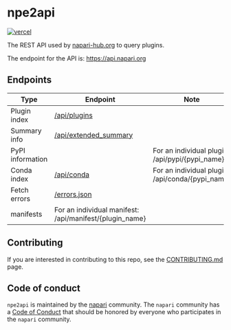 # npe2api

[![vercel](https://img.shields.io/github/deployments/napari/npe2api/production?label=vercel&logo=vercel&style=flat-square)](https://api.napari.org)

The REST API used by [napari-hub.org](https://napari-hub.org) to query plugins.

The endpoint for the API is: <https://api.napari.org>

## Endpoints

| Type             | Endpoint                                                             | Note                                             |
|------------------|----------------------------------------------------------------------|--------------------------------------------------|
| Plugin index     | [/api/plugins](https://api.napari.org/api/plugins)                   |                                                  |
| Summary info     | [/api/extended_summary](https://api.napari.org/api/extended_summary) |                                                  |
| PyPI information |                                                                      | For an individual plugin: /api/pypi/{pypi_name}  |
| Conda index      | [/api/conda](https://api.napari.org/api/conda)                       | For an individual plugin: /api/conda/{pypi_name} |
| Fetch errors     | [/errors.json](https://api.napari.org/errors.json)                   |                                                  |
| manifests        | For an individual manifest: /api/manifest/{plugin_name}              |                                                  |

## Contributing

If you are interested in contributing to this repo, see the [CONTRIBUTING.md](./CONTRIBUTING.md) page.

## Code of conduct

`npe2api` is maintained by the [napari](https://napari.org/stable/) community. The `napari` community has a [Code of Conduct](https://napari.org/stable/community/code_of_conduct.html) that should be honored by everyone who participates in the `napari` community.
